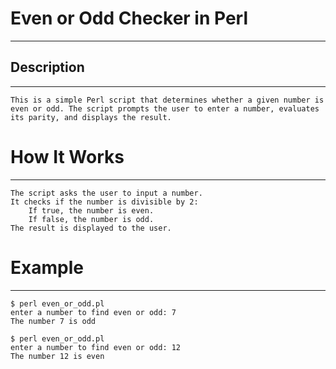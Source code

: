 # Even or Odd Checker in Perl
---

## Description
---   
    This is a simple Perl script that determines whether a given number is even or odd. The script prompts the user to enter a number, evaluates its parity, and displays the result.

# How It Works
---
    The script asks the user to input a number.
    It checks if the number is divisible by 2:
        If true, the number is even.
        If false, the number is odd.
    The result is displayed to the user.


# Example 
---    
    $ perl even_or_odd.pl
    enter a number to find even or odd: 7
    The number 7 is odd
    
    $ perl even_or_odd.pl
    enter a number to find even or odd: 12
    The number 12 is even
